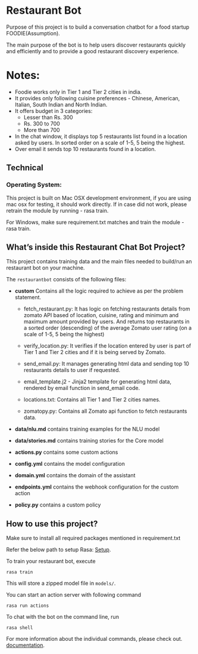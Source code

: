 # Restaurant Bot

Purpose of this project is to build a conversation chatbot for a food startup
FOODIE(Assumption).

The main purpose of the bot is to help users discover restaurants quickly and
efficiently and to provide a good restaurant discovery experience.

# Notes:
- Foodie works only in Tier 1 and Tier 2 cities in india.
- It provides only following cuisine preferences - Chinese, American, Italian,
  South Indian and North Indian.
- It offers budget in 3 categories:
    - Lesser than Rs. 300
    - Rs. 300 to 700
    - More than 700
- In the chat window, it displays top 5 restaurants list found in a location
  asked by users. In sorted order on a scale of 1-5, 5 being the highest.
- Over email it sends top 10 restaurants found in a location.


## Technical
### Operating System:
This project is built on Mac OSX development environment, if you are using
mac osx for testing, it should work directly. If in case did not work, please
retrain the module by running - rasa train.

For Windows, make sure requirement.txt matches and train the module - rasa train.

## What’s inside this Restaurant Chat Bot Project?

This project contains training data and the main files needed to build/run
an restaurant bot on your machine.

The `restaurantbot` consists of the following files:

- **custom** Contains all the logic required to achieve as per the problem statement.
    - fetch_restaurant.py: It has logic on fetching restaurants details from
      zomato API based of location, cuisine, rating and minimum and maximum amount
      provided by users. And returns top restaurants in a sorted order (descending)
      of the average Zomato user rating (on a scale of 1-5, 5 being the highest)

    - verify_location.py: It verifies if the location entered by user is part of
      Tier 1 and Tier 2 cities and if it is being served by Zomato.

    - send_email.py: It manages generating html data and sending top 10 restaurants
      details to user if requested.

    - email_template.j2 - Jinja2 template for generating html data, rendered by
      email function in send_email code.

    - locations.txt: Contains all Tier 1 and Tier 2 cities names.

    - zomatopy.py: Contains all Zomato api function to fetch restaurants data.

- **data/nlu.md** contains training examples for the NLU model  
- **data/stories.md** contains training stories for the Core model  
- **actions.py** contains some custom actions
- **config.yml** contains the model configuration
- **domain.yml** contains the domain of the assistant  
- **endpoints.yml** contains the webhook configuration for the custom action  
- **policy.py** contains a custom policy


## How to use this project?

Make sure to install all required packages mentioned in requirement.txt

Refer the below path to setup Rasa:
[Setup]().

To train your restaurant bot, execute
```
rasa train
```
This will store a zipped model file in `models/`.


You can start an action server with following command
```
rasa run actions

```

To chat with the bot on the command line, run
```
rasa shell
```
For more information about the individual commands, please check out.
[documentation](http://rasa.com/docs/rasa/user-guide/command-line-interface/).

